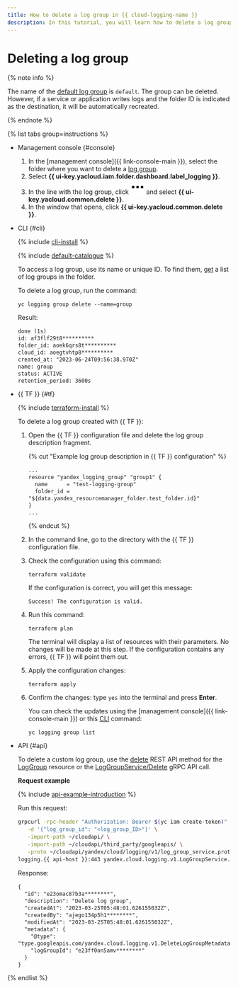 ```yaml
---
title: How to delete a log group in {{ cloud-logging-name }}
description: In this tutorial, you will learn how to delete a log group in {{ cloud-logging-name }}.
---
```


# Deleting a log group

{% note info %}

The name of the [default log group](../concepts/log-group.md) is `default`. The group can be deleted. However, if a service or application writes logs and the folder ID is indicated as the destination, it will be automatically recreated.

{% endnote %}

{% list tabs group=instructions %}

- Management console {#console}

    1. In the [management console]({{ link-console-main }}), select the folder where you want to delete a [log group](../concepts/log-group.md).
    1. Select **{{ ui-key.yacloud.iam.folder.dashboard.label_logging }}**.
    1. In the line with the log group, click ![image](../../_assets/console-icons/ellipsis.svg) and select **{{ ui-key.yacloud.common.delete }}**.
    1. In the window that opens, click **{{ ui-key.yacloud.common.delete }}**.

- CLI {#cli}

    {% include [cli-install](../../_includes/cli-install.md) %}

    {% include [default-catalogue](../../_includes/default-catalogue.md) %}

    To access a log group, use its name or unique ID. To find them, [get](./list.md) a list of log groups in the folder.

    To delete a log group, run the command:

    ```
    yc logging group delete --name=group
    ```

    Result:

    ```
    done (1s)
    id: af3flf29t8**********
    folder_id: aoek6qrs8t**********
    cloud_id: aoegtvhtp8**********
    created_at: "2023-06-24T09:56:38.970Z"
    name: group
    status: ACTIVE
    retention_period: 3600s
    ```

- {{ TF }} {#tf}

  {% include [terraform-install](../../_includes/terraform-install.md) %}

  To delete a log group created with {{ TF }}:

  1. Open the {{ TF }} configuration file and delete the log group description fragment.
     
     {% cut "Example log group description in {{ TF }} configuration" %}

     ```hcl
     ...
     resource "yandex_logging_group" "group1" {
       name      = "test-logging-group"
       folder_id = "${data.yandex_resourcemanager_folder.test_folder.id}"
     }
     ...
     ```

     {% endcut %}

  1. In the command line, go to the directory with the {{ TF }} configuration file.

  1. Check the configuration using this command:

     ```
     terraform validate
     ```
     
     If the configuration is correct, you will get this message:
     
     ```
     Success! The configuration is valid.
     ```

  1. Run this command:

     ```
     terraform plan
     ```
  
     The terminal will display a list of resources with their parameters. No changes will be made at this step. If the configuration contains any errors, {{ TF }} will point them out.

  1. Apply the configuration changes:

     ```
     terraform apply
     ```

  1. Confirm the changes: type `yes` into the terminal and press **Enter**.

     You can check the updates using the [management console]({{ link-console-main }}) or this [CLI](../../cli/quickstart.md) command:

     ```
     yc logging group list
     ```

- API {#api}

  To delete a custom log group, use the [delete](../api-ref/LogGroup/delete.md) REST API method for the [LogGroup](../api-ref/LogGroup/index.md) resource or the [LogGroupService/Delete](../api-ref/grpc/LogGroup/delete.md) gRPC API call.

  **Request example**

  {% include [api-example-introduction](../../_includes/logging/api-example-introduction.md) %}

  Run this request:
  
  ```bash
  grpcurl -rpc-header "Authorization: Bearer $(yc iam create-token)" \
     -d '{"log_group_id": "<log_group_ID>"}' \
     -import-path ~/cloudapi/ \
     -import-path ~/cloudapi/third_party/googleapis/ \
     -proto ~/cloudapi/yandex/cloud/logging/v1/log_group_service.proto \
  logging.{{ api-host }}:443 yandex.cloud.logging.v1.LogGroupService.Delete
  ```

  Response:

  ```text
  {
    "id": "e23omac87b3a********",
    "description": "Delete log group",
    "createdAt": "2023-03-25T05:48:01.626155032Z",
    "createdBy": "ajego134p5h1********",
    "modifiedAt": "2023-03-25T05:48:01.626155032Z",
    "metadata": {
      "@type": "type.googleapis.com/yandex.cloud.logging.v1.DeleteLogGroupMetadata",
      "logGroupId": "e23ff0on5amv********"
    }
  }
  ```

{% endlist %}